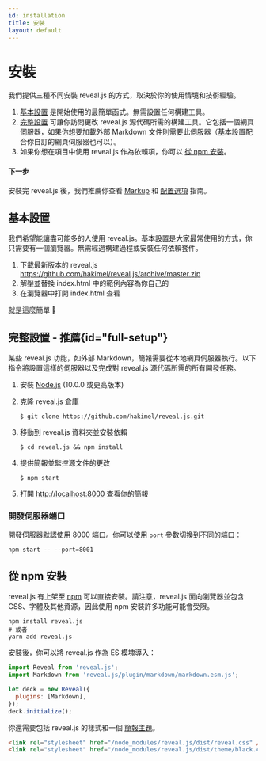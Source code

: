 ```yaml
---
id: installation
title: 安裝
layout: default
---
```


# 安裝

我們提供三種不同安裝 reveal.js 的方式，取決於你的使用情境和技術經驗。

1. [基本設置](#%E5%9F%BA%E6%9C%AC%E8%A8%AD%E7%BD%AE) 是開始使用的最簡單函式。無需設置任何構建工具。
1. [完整設置](#full-setup) 可讓你訪問更改 reveal.js 源代碼所需的構建工具。它包括一個網頁伺服器，如果你想要加載外部 Markdown 文件則需要此伺服器（基本設置配合你自訂的網頁伺服器也可以）。
1. 如果你想在項目中使用 reveal.js 作為依賴項，你可以 [從 npm 安裝](#%E5%BE%9E-npm-%E5%AE%89%E8%A3%9D)。

#### 下一步

安裝完 reveal.js 後，我們推薦你查看 [Markup](/zh-hant/markup/) 和 [配置選項](/zh-hant/config/) 指南。

## 基本設置

我們希望能讓盡可能多的人使用 reveal.js。基本設置是大家最常使用的方式，你只需要有一個瀏覽器。無需經過構建過程或安裝任何依賴套件。

1. 下載最新版本的 reveal.js <https://github.com/hakimel/reveal.js/archive/master.zip>
2. 解壓並替換 index.html 中的範例內容為你自己的
3. 在瀏覽器中打開 index.html 查看

就是這麼簡單 🚀

## 完整設置 <span class="text-gray-500 font-normal">- 推薦</span>{id="full-setup"}

某些 reveal.js 功能，如外部 Markdown，簡報需要從本地網頁伺服器執行。以下指令將設置這樣的伺服器以及完成對 reveal.js 源代碼所需的所有開發任務。

1. 安裝 [Node.js](https://nodejs.org/) (10.0.0 或更高版本)

2. 克隆 reveal.js 倉庫

   ```shell
   $ git clone https://github.com/hakimel/reveal.js.git
   ```

3. 移動到 reveal.js 資料夾並安裝依賴

   ```shell
   $ cd reveal.js && npm install
   ```

4. 提供簡報並監控源文件的更改

   ```shell
   $ npm start
   ```

5. 打開 <http://localhost:8000> 查看你的簡報

### 開發伺服器端口

開發伺服器默認使用 8000 端口。你可以使用 `port` 參數切換到不同的端口：

```shell
npm start -- --port=8001
```

## 從 npm 安裝

 reveal.js 有上架至 [npm](https://www.npmjs.com/package/reveal.js) 可以直接安裝。請注意，reveal.js 面向瀏覽器並包含 CSS、字體及其他資源，因此使用 npm 安裝許多功能可能會受限。

```shell
npm install reveal.js
# 或者
yarn add reveal.js
```

安裝後，你可以將 reveal.js 作為 ES 模塊導入：

```js
import Reveal from 'reveal.js';
import Markdown from 'reveal.js/plugin/markdown/markdown.esm.js';

let deck = new Reveal({
  plugins: [Markdown],
});
deck.initialize();
```

你還需要包括 reveal.js 的樣式和一個 [簡報主題](/zh-hant/themes/)。

```html
<link rel="stylesheet" href="/node_modules/reveal.js/dist/reveal.css" />
<link rel="stylesheet" href="/node_modules/reveal.js/dist/theme/black.css" />
```

